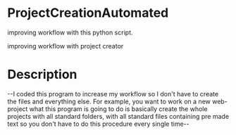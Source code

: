 # ProjectCreationAutomated
improving workflow with this python script.

improving workflow with project creator

# Description
--I coded this program to increase my workflow so I don't have to create the files and everything else. 
For example, you want to work on a new web-project what this program is going to do is basically create the whole projects with all standard folders, 
with all standard files containing pre made text so you don't have to do this procedure every single time--
